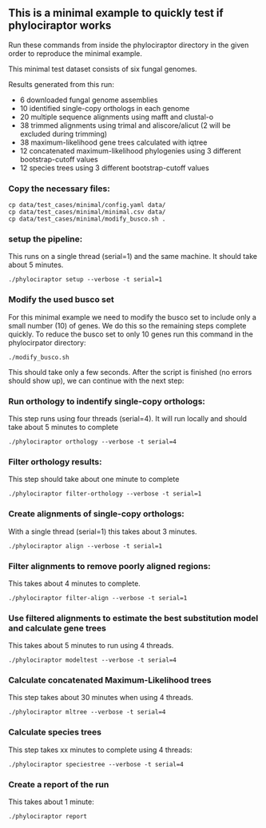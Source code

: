 ## This is a minimal example to quickly test if phylociraptor works

Run these commands from inside the phylociraptor directory in the given order to reproduce the minimal example.

This minimal test dataset consists of six fungal genomes.

Results generated from this run:

- 6 downloaded fungal genome assemblies
- 10 identified single-copy orthologs in each genome
- 20 multiple sequence alignments using mafft and clustal-o
- 38 trimmed alignments using trimal and aliscore/alicut (2 will be excluded during trimming)
- 38 maximum-likelihood gene trees calculated with iqtree
- 12 concatenated maximum-likelihood phylogenies using 3 different bootstrap-cutoff values
- 12 species trees using 3 different bootstrap-cutoff values

### Copy the necessary files:

```
cp data/test_cases/minimal/config.yaml data/
cp data/test_cases/minimal/minimal.csv data/
cp data/test_cases/minimal/modify_busco.sh .
```

### setup the pipeline:

This runs on a single thread (serial=1) and the same machine. It should take about 5 minutes.

```
./phylociraptor setup --verbose -t serial=1
```

### Modify the used busco set

For this minimal example we need to modify the busco set to include only a small number (10) of genes. We do this so the remaining steps complete quickly.
To reduce the busco set to only 10 genes run this command in the phylocirpator directory:

```
./modify_busco.sh
```

This should take only a few seconds. After the script is finished (no errors should show up), we can continue with the next step:

### Run orthology to indentify single-copy orthologs:

This step runs using four threads (serial=4). It will run locally and should take about 5 minutes to complete

```
./phylociraptor orthology --verbose -t serial=4
```

### Filter orthology results:

This step should take about one minute to complete

```
./phylociraptor filter-orthology --verbose -t serial=1
```

### Create alignments of single-copy orthologs:

With a single thread (serial=1) this takes about 3 minutes.

```
./phylociraptor align --verbose -t serial=1
```

### Filter alignments to remove poorly aligned regions:

This takes about 4 minutes to complete.

```
./phylociraptor filter-align --verbose -t serial=1
```

### Use filtered alignments to estimate the best substitution model and calculate gene trees

This takes about 5 minutes to run using 4 threads.

```
./phylociraptor modeltest --verbose -t serial=4
```

### Calculate concatenated Maximum-Likelihood trees

This step takes about 30 minutes when using 4 threads.

```
./phylociraptor mltree --verbose -t serial=4
```

### Calculate species trees

This step takes xx minutes to complete using 4 threads:

```
./phylociraptor speciestree --verbose -t serial=4
```

### Create a report of the run

This takes about 1 minute:

```
./phylociraptor report
```


